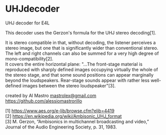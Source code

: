 # UHJdecoder
UHJ decoder for E4L

This decoder uses the Gerzon's formula for the UHJ stereo decoding[1].  
  
It is stereo compatible in that, without decoding, the listener perceives a stereo image, but one that is significantly wider than conventional stereo. The left and right channels can also be summed for a very high degree of mono-compatibility[2].  
It covers the entire horizontal plane: "...The front-stage material is reproduced with sharply defined images occupying virtually the whole of the stereo stage, and that some sound positions can appear marginally beyond the loudspeakers. Rear-stage sounds appear with rather less well-defined images between the stereo loudspeaker"[3].

created by Al Mastro mastrolex@gmail.com  
https://github.com/alessiomastrorillo  

[1] https://www.aes.org/e-lib/browse.cfm?elib=4419  
[2] https://en.wikipedia.org/wiki/Ambisonic_UHJ_format  
[3] M. Gerzon, “Ambisonics in multichannel broadcasting and video,” Journal of the Audio Engineering Society, p. 31, 1983.  
